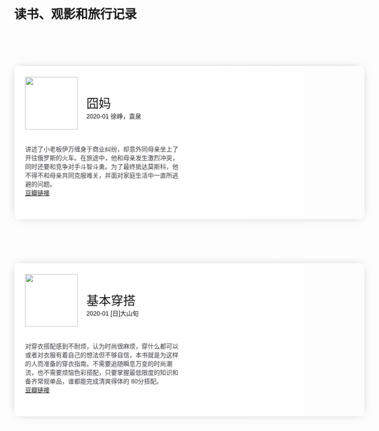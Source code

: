 # 读书、观影和旅行记录


<style>
  @import url('https://fonts.googleapis.com/css?family=Montserrat:300,400,700,800');
  * {
    box-sizing: border-box;
    margin: 0;
  }
  html, body {
    margin: 0;
    font-family: 'Montserrat', helvetica, arial, sans-serif;
    font-size: 14px;
    font-weight: 400;
  }
  .card {
    position: relative;
    display: block;
    width: 800px;
    height: 350px;
    margin: 100px auto;
    overflow: hidden;
    border-radius: 10px;
    transition: all 0.4s;
  }
  .card:hover {
    transform: scale(1.02);
    transition: all 0.4s;
  }
  .card .info_section {
    position: relative;
    width: 100%;
    height: 100%;
    background-blend-mode: multiply;
    z-index: 2;
    border-radius: 10px;
  }
  .card .info_section .header {
    position: relative;
    padding: 25px;
    height: 40%;
  }
  .card .info_section .header h1 {
    font-weight: 400;
  }
  .card .info_section .header .time {
    display: inline-block;
    margin-top: 10px;
    padding: 2px;
    border-radius: 5px;
  }
  .card .info_section .header .locandina {
    position: relative;
    float: left;
    margin-right: 20px;
    height: 120px;
  }
  .card .info_section .description {
    padding: 25px;
    height: 50%;
    color: #3e3f44;
  }
  .card .blur_back {
    position: absolute;
    top: 0;
    z-index: 1;
    height: 100%;
    right: 0;
    background-size: cover;
    border-radius: 11px;
  }
  @media screen and (min-width: 768px) {
    .header {
      width: 60%;
    }
    .description {
      width: 50%;
    }
    .info_section {
      background: linear-gradient(to right, #ffffff 50%, transparent 100%);
    }
    .blur_back {
      width: 80%;
      background-position: -100% 10% !important;
    }
  }
  @media screen and (max-width: 768px) {
    .card {
      width: 95%;
      margin: 70px auto;
      min-height: 350px;
      height: auto;
    }
    .blur_back {
      width: 100%;
      background-position: 50% 50% !important;
    }
    .header {
      width: 100%;
      margin-top: 85px;
    }
    .description {
      width: 100%;
    }
    .info_section {
      background: linear-gradient(to top, white 50%, transparent 100%);
      display: inline-grid;
    }
  }
  #bright {
    box-shadow: 0px 0px 20px -10px rgba(0, 0, 0, 0.5);
  }
  #bright:hover {
    box-shadow: 0px 0px 40px -15px rgba(0, 0, 0, 0.5);
  }
  .LostinRussia_back {
    background: url("https://user-images.githubusercontent.com/26682846/74016151-e4436700-49cc-11ea-98ae-aaa249239352.jpg");
  }
  .Basicwear_back {
    background: url("https://www.lenet.jp/magazine/wp-content/uploads/2018/01/IMG_0256_s.jpg");
  }

</style>

<div class="card" id="bright">
  <div class="info_section">
    <div class="header">
      <img class="locandina" src="https://user-images.githubusercontent.com/26682846/74015766-36d05380-49cc-11ea-9b2b-04dc6c2c1e7f.jpg"/>
      <h1>囧妈</h1>
      <span class="minutes">2020-01 徐峥，袁泉</span>
    </div>
    <div class="description">
      <p>
        讲述了小老板伊万缠身于商业纠纷，却意外同母亲坐上了开往俄罗斯的火车。在旅途中，他和母亲发生激烈冲突，同时还要和竞争对手斗智斗勇。为了最终抵达莫斯科，他不得不和母亲共同克服难关，并面对家庭生活中一直所逃避的问题。<br>
        <a href="https://movie.douban.com/subject/30306570/?tag=%E7%83%AD%E9%97%A8&from=gaia_video">豆瓣链接</a> 
      </p>
    </div>
  </div>
  <div class="blur_back LostinRussia_back"></div>
</div>

<div class="card" id="bright">
  <div class="info_section">
    <div class="header">
      <img class="locandina" src="https://user-images.githubusercontent.com/26682846/74015663-05f01e80-49cc-11ea-8458-88be6a79758b.jpg"/>
      <h1>基本穿搭</h1>
      <span class="minutes">2020-01 [日]大山旬</span>
    </div>
    <div class="description">
      <p>
        对穿衣搭配感到不耐烦，认为时尚很麻烦，穿什么都可以或者对衣服有着自己的想法但不够自信，本书就是为这样的人而准备的穿衣指南。不需要追随瞬息万变的时尚潮流，也不需要烦恼色彩搭配，只要掌握最低限度的知识和备齐常规单品，谁都能完成清爽得体的 80分搭配。<br>
        <a href="https://book.douban.com/subject/30435330/">豆瓣链接</a>
      </p>
    </div>
  </div>
  <div class="blur_back Basicwear_back"></div>
</div>

